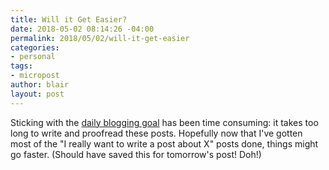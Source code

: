 ```yaml
---
title: Will it Get Easier?
date: 2018-05-02 08:14:26 -04:00
permalink: 2018/05/02/will-it-get-easier
categories:
- personal
tags:
- micropost
author: blair
layout: post
---
```


Sticking with the [daily blogging goal](https://blairmacintyre.me/2018/04/24/just-post-it) has been time consuming: it takes too long to write and proofread these posts.  Hopefully now that I've gotten most of the "I really want to write a post about X" posts done, things might go faster. (Should have saved this for tomorrow's post! Doh!)  
